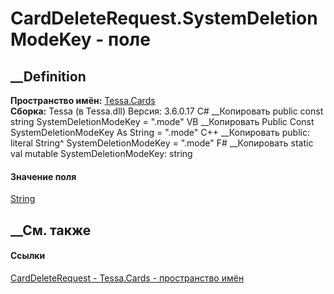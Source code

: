 # CardDeleteRequest.SystemDeletionModeKey - поле
##  __Definition
 **Пространство имён:** [Tessa.Cards](N_Tessa_Cards.htm)  
 **Сборка:** Tessa (в Tessa.dll) Версия: 3.6.0.17
C# __Копировать
     public const string SystemDeletionModeKey = ".mode"
VB __Копировать
     Public Const SystemDeletionModeKey As String = ".mode"
C++ __Копировать
     public:
    literal String^ SystemDeletionModeKey = ".mode"
F# __Копировать
     static val mutable SystemDeletionModeKey: string
#### Значение поля
[String](https://learn.microsoft.com/dotnet/api/system.string)
##  __См. также
#### Ссылки
[CardDeleteRequest - ](T_Tessa_Cards_CardDeleteRequest.htm)
[Tessa.Cards - пространство имён](N_Tessa_Cards.htm)
